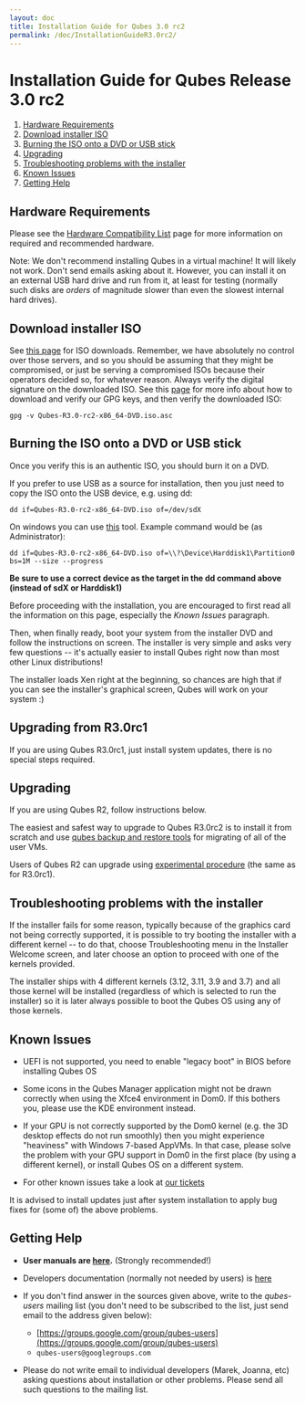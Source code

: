 ```yaml
---
layout: doc
title: Installation Guide for Qubes 3.0 rc2
permalink: /doc/InstallationGuideR3.0rc2/
---
```


Installation Guide for Qubes Release 3.0 rc2
============================================

1.  [Hardware Requirements](#hardware-requirements)
2.  [Download installer ISO](#download-installer-iso)
3.  [Burning the ISO onto a DVD or USB stick](#burning-the-iso-onto-a-dvd-or-usb-stick)
4.  [Upgrading](#upgrading)
5.  [Troubleshooting problems with the installer](#troubleshooting-problems-with-the-installer)
6.  [Known Issues](#known-issues)
7.  [Getting Help](#getting-help)

Hardware Requirements
---------------------

Please see the [Hardware Compatibility List](/hcl/) page for more information on required and recommended hardware.

Note: We don't recommend installing Qubes in a virtual machine! It will likely not work. Don't send emails asking about it. However, you can install it on an external USB hard drive and run from it, at least for testing (normally such disks are *orders* of magnitude slower than even the slowest internal hard drives).

Download installer ISO
----------------------

See [this page](/doc/QubesDownloads/) for ISO downloads. Remember, we have absolutely no control over those servers, and so you should be assuming that they might be compromised, or just be serving a compromised ISOs because their operators decided so, for whatever reason. Always verify the digital signature on the downloaded ISO. See this [page](/doc/VerifyingSignatures/) for more info about how to download and verify our GPG keys, and then verify the downloaded ISO:

    gpg -v Qubes-R3.0-rc2-x86_64-DVD.iso.asc

Burning the ISO onto a DVD or USB stick
---------------------------------------

Once you verify this is an authentic ISO, you should burn it on a DVD.

If you prefer to use USB as a source for installation, then you just need to copy the ISO onto the USB device, e.g. using dd:

    dd if=Qubes-R3.0-rc2-x86_64-DVD.iso of=/dev/sdX

On windows you can use [this](http://www.chrysocome.net/dd) tool. Example command would be (as Administrator):

    dd if=Qubes-R3.0-rc2-x86_64-DVD.iso of=\\?\Device\Harddisk1\Partition0 bs=1M --size --progress

**Be sure to use a correct device as the target in the dd command above (instead of sdX or Harddisk1)**

Before proceeding with the installation, you are encouraged to first read all the information on this page, especially the *Known Issues* paragraph.

Then, when finally ready, boot your system from the installer DVD and follow the instructions on screen. The installer is very simple and asks very few questions -- it's actually easier to install Qubes right now than most other Linux distributions!

The installer loads Xen right at the beginning, so chances are high that if you can see the installer's graphical screen, Qubes will work on your system :)

Upgrading from R3.0rc1
-----------------------

If you are using Qubes R3.0rc1, just install system updates, there is no special steps required.

Upgrading
---------

If you are using Qubes R2, follow instructions below.

The easiest and safest way to upgrade to Qubes R3.0rc2 is to install it from scratch and use [qubes backup and restore tools](/doc/BackupRestore/) for migrating of all of the user VMs.

Users of Qubes R2 can upgrade using [experimental procedure](/doc/UpgradeToR3.0rc1/) (the same as for R3.0rc1).

Troubleshooting problems with the installer
-------------------------------------------

If the installer fails for some reason, typically because of the graphics card not being correctly supported, it is possible to try booting the installer with a different kernel -- to do that, choose Troubleshooting menu in the Installer Welcome screen, and later choose an option to proceed with one of the kernels provided.

The installer ships with 4 different kernels (3.12, 3.11, 3.9 and 3.7) and all those kernel will be installed (regardless of which is selected to run the installer) so it is later always possible to boot the Qubes OS using any of those kernels.

Known Issues
------------

- UEFI is not supported, you need to enable "legacy boot" in BIOS before installing Qubes OS

- Some icons in the Qubes Manager application might not be drawn correctly when using the Xfce4 environment in Dom0. If this bothers you, please use the KDE environment instead.

- If your GPU is not correctly supported by the Dom0 kernel (e.g. the 3D desktop effects do not run smoothly) then you might experience "heaviness" with Windows 7-based AppVMs. In that case, please solve the problem with your GPU support in Dom0 in the first place (by using a different kernel), or install Qubes OS on a different system.

- For other known issues take a look at [our tickets](https://github.com/QubesOS/qubes-issues/issues?q=is%3Aopen+is%3Aissue+milestone%3A%22Release+3%22+label%3Abug)

It is advised to install updates just after system installation to apply bug fixes for (some of) the above problems.

Getting Help
------------

-   **User manuals are [here](/doc/UserDoc/).** (Strongly recommended!)

-   Developers documentation (normally not needed by users) is [here](/doc/SystemDoc/)

-   If you don't find answer in the sources given above, write to the *qubes-users* mailing list (you don't need to be subscribed to the list, just send email to the address given below):
    -   [https://groups.google.com/group/qubes-users](https://groups.google.com/group/qubes-users)
    -   `qubes-users@googlegroups.com`

-   Please do not write email to individual developers (Marek, Joanna, etc) asking questions about installation or other problems. Please send all such questions to the mailing list.
